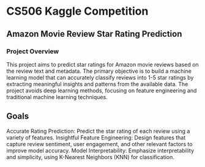 <h1> CS506 Kaggle Competition </h1>

<h2> Amazon Movie Review Star Rating Prediction </h2>
<h3> Project Overview </h3> 
This project aims to predict star ratings for Amazon movie reviews based on the review text and metadata. The primary objective is to build a machine learning model that can accurately classify reviews into 1-5 star ratings by extracting meaningful insights and patterns from the available data. The project avoids deep learning methods, focusing on feature engineering and traditional machine learning techniques.

<h2> <b> Goals </b> </h2>
Accurate Rating Prediction: Predict the star rating of each review using a variety of features.
Insightful Feature Engineering: Design features that capture review sentiment, user engagement, and other relevant factors to improve model accuracy.
Model Interpretability: Emphasize interpretability and simplicity, using K-Nearest Neighbors (KNN) for classification.
